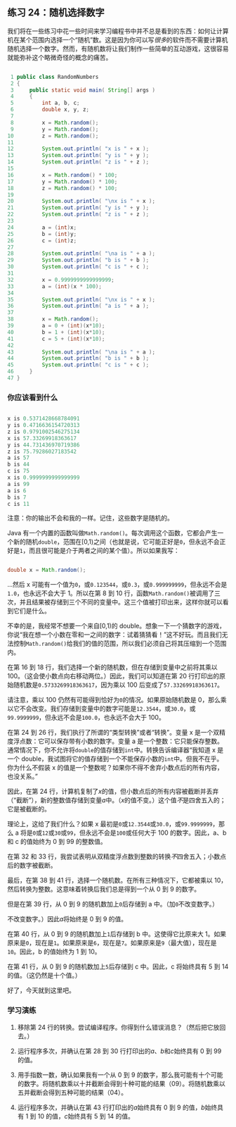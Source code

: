 ## 练习 24：随机选择数字

我们将在一些练习中花一些时间来学习编程书中并不总是看到的东西：如何让计算机在某个范围内选择一个“随机”数。这是因为你可以写*很多*的软件而不需要计算机随机选择一个数字。然而，有随机数将让我们制作一些简单的互动游戏，这很容易就能弥补这个略微奇怪的概念的痛苦。

```java

 1 public class RandomNumbers
 2 {
 3     public static void main( String[] args )
 4     {
 5         int a, b, c;
 6         double x, y, z;
 7 
 8         x = Math.random();
 9         y = Math.random();
10         z = Math.random();
11 
12         System.out.println( "x is " + x );
13         System.out.println( "y is " + y );
14         System.out.println( "z is " + z );
15 
16         x = Math.random() * 100;
17         y = Math.random() * 100;
18         z = Math.random() * 100;
19 
20         System.out.println( "\nx is " + x );
21         System.out.println( "y is " + y );
22         System.out.println( "z is " + z );
23 
24         a = (int)x;
25         b = (int)y;
26         c = (int)z;
27 
28         System.out.println( "\na is " + a );
29         System.out.println( "b is " + b );
30         System.out.println( "c is " + c );
31 
32         x = 0.9999999999999999;
33         a = (int)(x * 100);
34 
35         System.out.println( "\nx is " + x );
36         System.out.println( "a is " + a );
37 
38         x = Math.random();
39         a = 0 + (int)(x*10);
40         b = 1 + (int)(x*10);
41         c = 5 + (int)(x*10);
42 
43         System.out.println( "\na is " + a );
44         System.out.println( "b is " + b );
45         System.out.println( "c is " + c );
46     }
47 }
```



### 你应该看到什么

```java

x is 0.5371428668784091
y is 0.4716636154720313
z is 0.9791002546275134
x is 57.33269918363617
y is 44.731436970719386
z is 75.79286027183542
a is 57
b is 44
c is 75
x is 0.9999999999999999
a is 99
a is 6
b is 7
c is 11

```


注意：你的输出不会和我的一样。记住，这些数字是随机的。

Java 有一个内置的函数叫做`Math.random()`。每次调用这个函数，它都会产生一个新的随机`double`，范围在[0,1)之间（也就是说，它可能正好是`0`，但永远不会正好是`1`，而且很可能是介于两者之间的某个值）。所以如果我写：

```java

double x = Math.random();
```

...然后 x 可能有一个值为`0`，或`0.123544`，或`0.3`，或`0.999999999`，但永远不会是`1.0`，也永远不会大于 1。所以在第 8 到 10 行，函数`Math.random()`被调用了三次，并且结果被存储到三个不同的变量中。这三个值被打印出来，这样你就可以看到它们是什么。

不幸的是，我经常不想要一个来自[0,1)的 double。想象一下一个猜数字的游戏，你说“我在想一个小数在零和一之间的数字：试着猜猜看！”这不好玩。而且我们无法控制`Math.random()`给我们的值的范围，所以我们必须自己将其压缩到一个范围内。

在第 16 到 18 行，我们选择一个新的随机数，但在存储到变量中之前将其乘以 100。（这会使小数点向右移动两位。）因此，我们可以知道在第 20 行打印出的原始随机数是`0.5733269918363617`，因为乘以 100 后变成了`57.33269918363617`。

请注意，乘以 100 仍然有可能得到恰好为`0`的情况。如果原始随机数是 0，那么乘以它不会改变。我们存储到变量中的数字可能是`12.3544`，或`30.0`，或`99.9999999`，但永远不会是`100.0`，也永远不会大于 100。

在第 24 到 26 行，我们执行了所谓的“类型转换”或者“转换”。变量 x 是一个双精度浮点数：它可以保存带有小数的数字。变量 a 是一个整数：它只能保存整数。通常情况下，你不允许将`double`的值存储到`int`中。转换告诉编译器“我知道 x 是一个 double，我试图将它的值存储到一个不能保存小数的`int`中。但我不在乎。你为什么不假装 x 的值是一个整数呢？如果你不得不舍弃小数点后的所有内容，也没关系。”

因此，在第 24 行，计算机复制了*x*的值，但小数点后的所有内容被截断并丢弃（“截断”），新的整数值存储到变量*a*中。（*x*的值不变。）这个值*不*是四舍五入的；它是被截断的。

理论上，这给了我们什么？如果 x 最初是`0`或`12.3544`或`30.0`，或`99.9999999`，那么 a 将是`0`或`12`或`30`或`99`，但永远不会是`100`或任何大于 100 的数字。因此，a、b 和 c 的值始终为 0 到 99 的整数值。

在第 32 和 33 行，我尝试表明从双精度浮点数到整数的转换*不*四舍五入；小数点后的数字被截断。

最后，在第 38 到 41 行，选择一个随机数。在所有三种情况下，它都被乘以 10，然后转换为整数。这意味着转换后我们总是得到一个从 0 到 9 的数字。

但是在第 39 行，从 0 到 9 的随机数加上`0`后存储到 a 中。（加`0`不改变数字。）

不改变数字。）因此*a*将始终是 0 到 9 的值。

在第 40 行，从 0 到 9 的随机数加上`1`后存储到 b 中。这使得它比原来大 1。如果原来是`0`，现在是`1`。如果原来是`6`，现在是`7`。如果原来是`9`（最大值），现在是`10`。因此，b 的值始终为 1 到 10。

在第 41 行，从 0 到 9 的随机数加上`5`后存储到 c 中。因此，c 将始终具有 5 到 14 的值。（这仍然是十个值。）

好了，今天就到这里吧。

### 学习演练

1.  移除第 24 行的转换。尝试编译程序。你得到什么错误消息？（然后把它放回去。）

1.  运行程序多次，并确认在第 28 到 30 行打印出的*a*、*b*和*c*始终具有 0 到 99 的值。

1.  用手指数一数，确认如果我有一个从 0 到 9 的数字，那么我可能有十个可能的数字。将随机数乘以十并截断会得到十种可能的结果（0­9）。将随机数乘以五并截断会得到五种可能的结果（0­4）。

1.  运行程序多次，并确认在第 43 行打印出的*a*始终具有 0 到 9 的值，*b*始终具有 1 到 10 的值，*c*始终具有 5 到 14 的值。


